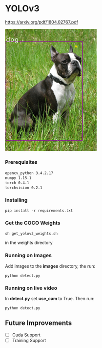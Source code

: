 # YOLOv3

https://arxiv.org/pdf/1804.02767.pdf

<img src="https://github.com/benjaminrwilson/yolov3/blob/master/results/Boston_Terrier_male.jpg" width="300">  

### Prerequisites

```
opencv_python 3.4.2.17
numpy 1.15.1
torch 0.4.1
torchvision 0.2.1
```

### Installing

```
pip install -r requirements.txt
```

### Get the COCO Weights

```
sh get_yolov3_weights.sh
```

in the weights directory

### Running on Images

Add images to the **images** directory, the run:

```
python detect.py
```

### Running on live video

In **detect.py** set **use_cam** to True. Then run:

```
python detect.py
```

## Future Improvements

- [ ] Cuda Support
- [ ] Training Support
